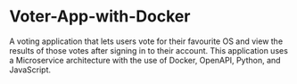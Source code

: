# Voter-App-with-Docker

A voting application that lets users vote for their favourite OS and view the results of those votes after signing in to their account. This application uses a Microservice architecture with the use of Docker, OpenAPI, Python, and JavaScript.
